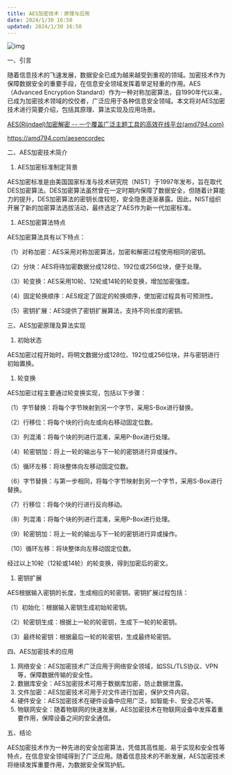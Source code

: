 ```yaml
---
title: AES加密技术：原理与应用
date: 2024/1/30 16:50
updated: 2024/1/30 16:50
---
```


![img](https://img2023.cnblogs.com/blog/1546022/202312/1546022-20231201230335583-302287392.png)



一、引言

随着信息技术的飞速发展，数据安全已成为越来越受到重视的领域。加密技术作为保障数据安全的重要手段，在信息安全领域发挥着举足轻重的作用。AES（Advanced Encryption Standard）作为一种对称加密算法，自1990年代以来，已成为加密技术领域的佼佼者，广泛应用于各种信息安全领域。本文将对AES加密技术进行简要介绍，包括其原理、算法实现及应用场景。

[AES(Rijndael)加密解密 -- 一个覆盖广泛主题工具的高效在线平台(amd794.com)](https://amd794.com/aesencordec)

https://amd794.com/aesencordec

二、AES加密技术简介

1. AES加密标准制定背景

AES加密标准是由美国国家标准与技术研究院（NIST）于1997年发布，旨在取代DES加密算法。DES加密算法虽然曾在一定时期内保障了数据安全，但随着计算能力的提升，DES加密算法的密钥长度较短，安全隐患逐渐暴露。因此，NIST组织开展了新的加密算法选拔活动，最终选定了AES作为新一代加密标准。

1. AES加密算法特点

AES加密算法具有以下特点：

（1）对称加密：AES采用对称加密算法，加密和解密过程使用相同的密钥。

（2）分块：AES将待加密数据分成128位、192位或256位块，便于处理。

（3）轮变换：AES采用10轮、12轮或14轮的轮变换，增加加密强度。

（4）固定轮换顺序：AES规定了固定的轮换顺序，使加密过程具有可预测性。

（5）密钥扩展：AES提供了密钥扩展算法，支持不同长度的密钥。

三、AES加密原理及算法实现

1. 初始状态

AES加密过程开始时，将明文数据分成128位、192位或256位块，并与密钥进行初始置换。

1. 轮变换

AES加密过程主要通过轮变换实现，包括以下步骤：

（1）字节替换：将每个字节映射到另一个字节，采用S-Box进行替换。

（2）行移位：将每个块的行向左或向右移动固定位数。

（3）列混淆：将每个块的列进行混淆，采用P-Box进行处理。

（4）轮密钥加：将上一轮的输出与下一轮的密钥进行异或操作。

（5）循环左移：将块整体向左移动固定位数。

（6）字节替换：与第一步相同，将每个字节映射到另一个字节，采用S-Box进行替换。

（7）行移位：将每个块的行进行反向移动。

（8）列混淆：将每个块的列进行混淆，采用P-Box进行处理。

（9）轮密钥加：将上一轮的输出与下一轮的密钥进行异或操作。

（10）循环左移：将块整体向左移动固定位数。

经过以上10轮（12轮或14轮）的轮变换，得到加密后的密文。

1. 密钥扩展

AES根据输入密钥的长度，生成相应的轮密钥。密钥扩展过程包括：

（1）初始化：根据输入密钥生成初始轮密钥。

（2）轮密钥生成：根据上一轮的轮密钥，生成下一轮的轮密钥。

（3）最终轮密钥：根据最后一轮的轮密钥，生成最终轮密钥。

四、AES加密技术的应用

1. 网络安全：AES加密技术广泛应用于网络安全领域，如SSL/TLS协议、VPN等，保障数据传输的安全性。
2. 数据库安全：AES加密技术可用于数据库加密，防止数据泄露。
3. 文件加密：AES加密技术可用于对文件进行加密，保护文件内容。
4. 硬件安全：AES加密技术在硬件设备中应用广泛，如智能卡、安全芯片等。
5. 物联网安全：随着物联网的快速发展，AES加密技术在物联网设备中发挥着重要作用，保障设备之间的安全通信。

 

五、结论

AES加密技术作为一种先进的安全加密算法，凭借其高性能、易于实现和安全性等特点，在信息安全领域得到了广泛应用。随着信息技术的不断发展，AES加密技术将继续发挥重要作用，为数据安全保驾护航。